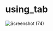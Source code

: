 # using_tab

![Screenshot (74)](https://user-images.githubusercontent.com/88321261/131285744-876b5217-201f-4936-a18b-801ed294942d.png)
